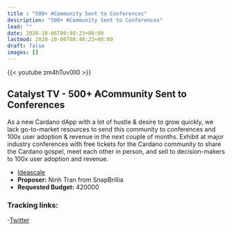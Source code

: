 ```yaml
---
title : "500+ ₳Community Sent to Conferences"
description: "500+ ₳Community Sent to Conferences"
lead: ""
date: 2020-10-06T08:48:23+00:00
lastmod: 2020-10-06T08:48:23+00:00
draft: false
images: []
---
```


{{<  youtube zm4hTuv0ll0 >}}

## Catalyst TV - 500+ ₳Community Sent to Conferences

As a new Cardano dApp with a lot of hustle & desire to grow quickly, we lack go-to-market resources to send this community to conferences and 100x user adoption & revenue in the next couple of months. Exhibit at major industry conferences with free tickets for the Cardano community to share the Cardano gospel, meet each other in person, and sell to decision-makers to 100x user adoption and revenue.

- [Ideascale](https://cardano.ideascale.com/c/idea/413992)
- **Proposer:** Ninh Tran from SnapBrillia
- **Requested Budget:** 420000

### Tracking links:

-[Twitter](https://twitter.com/timbharrison/status/1535043082693283840)


